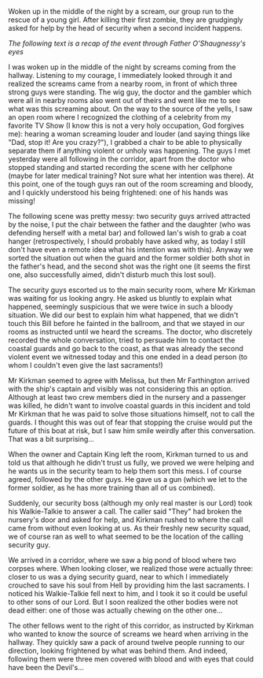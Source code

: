 Woken up in the middle of the night by a scream, our group run to the rescue of
a young girl. After killing their first zombie, they are grudgingly asked for
help by the head of security when a second incident happens.

_The following text is a recap of the event through Father O'Shaugnessy's eyes_

I was woken up in the middle of the night by screams coming from the hallway.
Listening to my courage, I immediately looked through it and realized the
screams came from a nearby room, in front of which three strong guys were
standing. The wig guy, the doctor and the gambler which were all in nearby rooms
also went out of theirs and went like me to see what was this screaming about.
On the way to the source of the yells, I saw an open room where I recognized the
clothing of a celebrity from my favorite TV Show (I know this is not a very holy
occupation, God forgives me): hearing a woman screaming louder and louder (and
saying things like "Dad, stop it! Are you crazy?"), I grabbed a chair to be able
to physically separate them if anything violent or unholy was happening. The guys
I met yesterday were all following in the corridor, apart from the doctor who
stopped standing and started recording the scene with her cellphone (maybe for
later medical training? Not sure what her intention was there). 
At this point, one of the tough guys ran out of the room screaming and bloody,
and I quickly understood his being frightened: one of his hands was missing!

The following scene was pretty messy: two security guys arrived attracted by the
noise, I put the chair between the father and the daughter (who was defending
herself with a metal bar) and followed Ian's wish to grab a coat hanger
(retrospectively, I should probably have asked why, as today I still don't have
even a remote idea what his intention was with this). Anyway we sorted the
situation out when the guard and the former soldier both shot in the father's
head, and the second shot was the right one (it seems the first one, also
successfully aimed, didn't disturb much this lost soul). 

The security guys escorted us to the main security room, where Mr Kirkman was 
waiting for us looking angry. He asked us bluntly to explain what happened, 
seemingly suspicious that we were twice in such a bloody situation. We did our
best to explain him what happened, that we didn't touch this Bill before he
fainted in the ballroom, and that we stayed in our rooms as instructed until we
heard the screams. The doctor, who discretely recorded the whole conversation,
tried to persuade him to contact the coastal guards and go back to the coast,
as that was already the second violent event we witnessed today and this one 
ended in a dead person (to whom I couldn't even give the last sacraments!)

Mr Kirkman seemed to agree with Melissa, but then Mr Farthington arrived with
the ship's captain and visibly was not considering this an option. Although 
at least two crew members died in the nursery and a passenger was killed, 
he didn't want to involve coastal guards in this incident and told Mr Kirkman 
that he was paid to solve those situations himself, not to call the guards. 
I thought this was out of fear that stopping the cruise would put the future 
of this boat at risk, but I saw him smile weirdly after this conversation. 
That was a bit surprising...

When the owner and Captain King left the room, Kirkman turned to us and told us
that although he didn't trust us fully, we proved we were helping and he wants
us in the security team to help them sort this mess. I of course agreed,
followed by the other guys. He gave us a gun (which we let to the former
soldier, as he has more training than all of us combined). 

Suddenly, our security boss (although my only real master is our Lord) took his
Walkie-Talkie to answer a call. The caller said "They" had broken the nursery's
door and asked for help, and Kirkman rushed to where the call came from without
even looking at us. As their freshly new security squad, we of course ran as
well to what seemed to be the location of the calling security guy.

We arrived in a corridor, where we saw a big pond of blood where two corpses
where. When looking closer, we realized those were actually three: closer to us
was a dying security guard, near to which I immediately crouched to save his
soul from Hell by providing him the last sacraments. I noticed his Walkie-Talkie
fell next to him, and I took it so it could be useful to other sons of our Lord.
But I soon realized the other bodies were not dead either: one of those was
actually chewing on the other one...

The other fellows went to the right of this corridor, as instructed by Kirkman
who wanted to know the source of screams we heard when arriving in the hallway.
They quickly saw a pack of around twelve people running to our direction,
looking frightened by what was behind them. And indeed, following them were
three men covered with blood and with eyes that could have been the Devil's...
